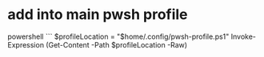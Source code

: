 # add into main pwsh profile
powershell ``` 
$profileLocation = "$home/.config/pwsh-profile.ps1"
Invoke-Expression (Get-Content -Path $profileLocation -Raw)
``` 
